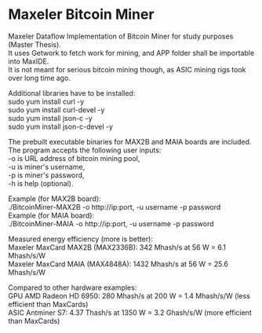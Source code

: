 # Maxeler Bitcoin Miner
Maxeler Dataflow Implementation of Bitcoin Miner for study purposes (Master Thesis). <br />
It uses Getwork to fetch work for mining, and APP folder shall be importable into MaxIDE. <br />
It is not meant for serious bitcoin mining though, as ASIC mining rigs took over long time ago. <br />

Additional libraries have to be installed: <br />
sudo yum install curl -y <br />
sudo yum install curl-devel -y <br />
sudo yum install json-c -y <br />
sudo yum install json-c-devel -y <br />

The prebuilt executable binaries for MAX2B and MAIA boards are included. <br />
The program accepts the following user inputs: <br />
-o is URL address of bitcoin mining pool, <br />
-u is miner's username, <br />
-p is miner's password, <br />
-h is help (optional). <br />

Example (for MAX2B board): <br />
./BitcoinMiner-MAX2B -o http://ip:port, -u username -p password  <br />
Example (for MAIA board): <br />
./BitcoinMiner-MAIA -o http://ip:port, -u username -p password <br />

Measured energy efficiency (more is better): <br />
Maxeler MaxCard MAX2B (MAX2336B): 342 Mhash/s at 56 W = 6.1 Mhash/s/W <br />
Maxeler MaxCard MAIA (MAX4848A): 1432 Mhash/s at 56 W = 25.6 Mhash/s/W <br />

Compared to other hardware examples: <br />
GPU AMD Radeon HD 6950: 280 Mhash/s at 200 W = 1.4 Mhash/s/W (less efficient than MaxCards) <br />
ASIC Antminer S7: 4.37 Thash/s at 1350 W = 3.2 Ghash/s/W (more efficient than MaxCards) <br />
